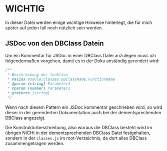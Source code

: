 
# WICHTIG

In dieser Datei werden einige wichtige Hinweise hinterlegt, die für mich später auf jeden fall noch nützlich sein werden.

## JSDoc von den DBClass Datein

Um ein Kommentar für JSDoc in einer DBClass Datei anzulegen muss ich folgendermaßen vorgehen, damit es in der Doku anständig gerendert wird:

```js
/**
 * Beschreibung der funktion
 * @alias module:classes.DBClassName.FunctionName
 * @param {string} Parameter1
 * @param {number} Parameter2
 * @returns {string}
 */
```

Wenn nach diesem Pattern ein JSDoc kommentar geschrieben wird, so wird dieser in der gerenderten Dokumentation auch bei der dementsprechenden DBClass angezeigt.

Die Konstruktorbeschreibung, also woraus die DBClass besteht wird im übrigen NICHt in der dementsprechenden DBClass Datei festgehalten, sondern in der `classes.js` im root-Verzeichnis, da dort alles DBClass zusammengetragen werden.
